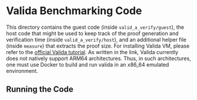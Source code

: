 # Valida Benchmarking Code

This directory contains the guest code (inside `valid_a_verify/guest`), the host code that might be used to keep track of the proof generation 
and verification time  (inside `valid_a_verify/host`), and an additional helper file (inside `measure`) that extracts the proof size. For installing 
Valida VM, please refer to the [official Valida tutorial](https://lita.gitbook.io/lita-documentation/quick-start/installation-and-system-requirements).
As written in the link, Valida currently does not natively support ARM64 architectures. Thus, in such architectures, one must use Docker to build and 
run valida in an x86_64 emulated environment. 

## Running the Code
